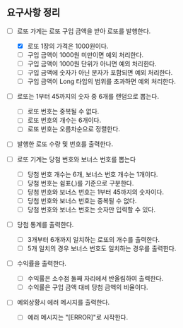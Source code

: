 ## 요구사항 정리

- [ ] 로또 가게는 로또 구입 금액을 받아 로또를 발행한다.
    - [x] 로또 1장의 가격은 1000원이다.
    - [ ] 구입 금액이 1000원 미만이면 예외 처리한다.
    - [ ] 구입 금액이 1000원 단위가 아니면 예외 처리한다.
    - [ ] 구입 금액에 숫자가 아닌 문자가 포함되면 예외 처리한다.
    - [ ] 구입 금액이 Long 타입의 범위를 초과하면 예외 처리한다.

- [ ] 로또는 1부터 45까지의 숫자 중 6개를 랜덤으로 뽑는다.
    - [ ] 로또 번호는 중복될 수 없다.
    - [ ] 로또 번호의 개수는 6개이다.
    - [ ] 로또 번호는 오름차순으로 정렬한다.

- [ ] 발행한 로또 수량 및 번호를 출력한다.

- [ ] 로또 기계는 당첨 번호와 보너스 번호를 뽑는다
    - [ ] 당첨 번호 개수는 6개, 보너스 번호 개수는 1개이다.
    - [ ] 당첨 번호는 쉼표(,)를 기준으로 구분한다.
    - [ ] 당첨 번호와 보너스 번호는 1부터 45까지의 숫자이다.
    - [ ] 당첨 번호와 보너스 번호는 중복될 수 없다.
    - [ ] 당첨 번호와 보너스 번호는 숫자만 입력할 수 있다.

- [ ] 당첨 통계를 출력한다.
    - [ ] 3개부터 6개까지 일치하는 로또의 개수를 출력한다.
    - [ ] 5개 일치의 경우 보너스 번호도 일치하는 경우를 출력한다.

- [ ] 수익률을 출력한다.
    - [ ] 수익률은 소수점 둘째 자리에서 반올림하여 출력한다.
    - [ ] 수익률은 구입 금액 대비 당첨 금액의 비율이다.

- [ ] 예외상황시 에러 메시지를 출력한다.
    - [ ] 예러 메시지는 "[ERROR]"로 시작한다.
